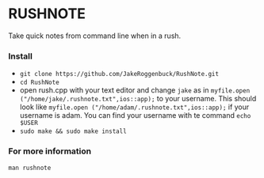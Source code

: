 # RUSHNOTE
Take quick notes from command line when in a rush.

### Install
* `git clone https://github.com/JakeRoggenbuck/RushNote.git`
* `cd RushNote`
* open rush.cpp with your text editor and change `jake` as in `myfile.open ("/home/jake/.rushnote.txt",ios::app);` to your username. This should look like `myfile.open ("/home/adam/.rushnote.txt",ios::app);` if your username is adam. You can find your username with te command `echo $USER`
* `sudo make && sudo make install`

### For more information
`man rushnote`
